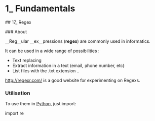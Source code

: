 # 1\_ Fundamentals

## 17_ Regex

### About

__Reg__ular __ex__pressions (__regex__) are commonly used in informatics.

It can be used in a wide range of possibilities :
* Text replacing
* Extract information in a text (email, phone number, etc)
* List files with the .txt extension ..

http://regexr.com/ is a good website for experimenting on Regexs.

### Utilisation

To use them in [Python](https://docs.python.org/3/library/re.html), just import:

  import re
  
